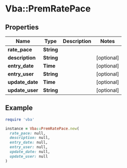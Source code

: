 # Vba::PremRatePace

## Properties

| Name | Type | Description | Notes |
| ---- | ---- | ----------- | ----- |
| **rate_pace** | **String** |  |  |
| **description** | **String** |  | [optional] |
| **entry_date** | **Time** |  | [optional] |
| **entry_user** | **String** |  | [optional] |
| **update_date** | **Time** |  | [optional] |
| **update_user** | **String** |  | [optional] |

## Example

```ruby
require 'vba'

instance = Vba::PremRatePace.new(
  rate_pace: null,
  description: null,
  entry_date: null,
  entry_user: null,
  update_date: null,
  update_user: null
)
```

